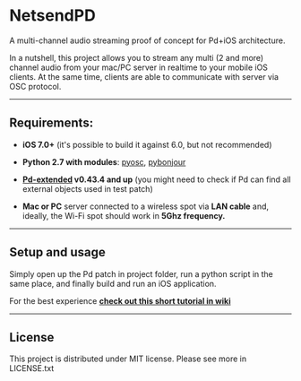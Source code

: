 # NetsendPD

A multi-channel audio streaming proof of concept for Pd+iOS architecture. 

In a nutshell, this project allows you to stream any multi (2 and more) channel audio from your mac/PC server in realtime to your mobile iOS clients. At the same time, clients are able to communicate with server via OSC protocol.


---

## Requirements:

* **iOS 7.0+** (it's possible to build it against 6.0, but not recommended)

* **Python 2.7 with modules**: [pyosc](https://trac.v2.nl/wiki/pyOSC), [pybonjour](https://code.google.com/p/pybonjour/)

* **[Pd-extended](http://puredata.info/downloads/pd-extended) v0.43.4 and up** (you might need to check if Pd can find all external objects used in test patch)

* **Mac or PC** server connected to a wireless spot via **LAN cable** and, ideally, the Wi-Fi spot should work in **5Ghz frequency.**

---

## Setup and usage

Simply open up the Pd patch in project folder, run a python script in the same place, and finally build and run an iOS application. 

For the best experience **[check out this short tutorial in wiki](https://github.com/Apolotary/NetsendPD/wiki/Setup-and-usage)**

---

## License

This project is distributed under MIT license. Please see more in LICENSE.txt